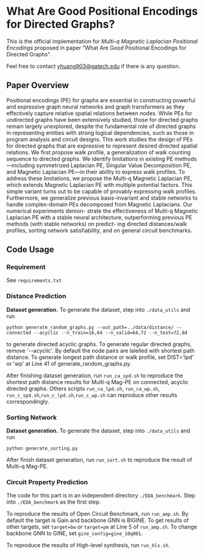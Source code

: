 # What Are Good Positional Encodings for Directed Graphs?

This is the official implementation for *Multi-q Magnetic Laplacian Positional Encodings* proposed in paper "What Are Good Positional Encodings for
Directed Graphs".

Feel free to contact yhuang903@gatech.edu if there is any question.


## Paper Overview 
Positional encodings (PE) for graphs are essential in constructing powerful and
expressive graph neural networks and graph transformers as they effectively capture
relative spatial relations between nodes. While PEs for undirected graphs have
been extensively studied, those for directed graphs remain largely unexplored,
despite the fundamental role of directed graphs in representing entities with strong
logical dependencies, such as those in program analysis and circuit designs. This
work studies the design of PEs for directed graphs that are expressive to represent
desired directed spatial relations. We first propose walk profile, a generalization of
walk counting sequence to directed graphs. We identify limitations in existing PE
methods—including symmetrized Laplacian PE, Singular Value Decomposition
PE, and Magnetic Laplacian PE—in their ability to express walk profiles. To
address these limitations, we propose the Multi-q Magnetic Laplacian PE, which
extends Magnetic Laplacian PE with multiple potential factors. This simple variant
turns out to be capable of provably expressing walk profiles. Furthermore, we
generalize previous basis-invariant and stable networks to handle complex-domain
PEs decomposed from Magnetic Laplacians. Our numerical experiments demon-
strate the effectiveness of Multi-q Magnetic Laplacian PE with a stable neural
architecture, outperforming previous PE methods (with stable networks) on predict-
ing directed distances/walk profiles, sorting network satisfiability, and on general
circuit benchmarks.


## Code Usage
### Requirement
See ``requirements.txt``

### Distance Prediction

**Dataset generation.** To generate the dataset, step into ``./data_utils`` and run
```
python generate_random_graphs.py --out_path=../data/distance/ --connected --acyclic --n_train=16,64 --n_valid=64,72 --n_test=72,84
```
to generate directed acyclic graphs. To generate regular directed graphs, remove '--acyclic'. By default the node pairs are lalelled with shortest path distance. 
To generate longest path distance or walk profile, set DIST='lpd' or 'wp' at Line 41 of generate_random_graphs.py. 


After finishing dataset generation, run ``run_ca_spd.sh`` to reproduce the shortest path distance results for Multi-q Mag-PE on connected, acyclic directed graphs. 
Others scripts ``run_ca_lpd.sh``, ``run_ca_wp.sh``, ``run_c_spd.sh``,``run_c_lpd.sh``,``run_c_wp.sh`` can reproduce other results correspondingly.


### Sorting Network
**Dataset generation.** To generate the dataset, step into ``./data_utils`` and run
```
python generate_sorting.py
```

After finish dataset generation, run ``run_sort.sh`` to reproduce the result of Multi-q Mag-PE.



### Circuit Property Prediction
The code for this part is in an independent directory ``./EDA_benchmark``. Step into `./EDA_benchmark` as the first step.

To reproduce the results of Open Circuit Benchmark, run ``run_amp.sh``. By default the target is Gain and backbone GNN is BIGINE. To get results of other targets, 
set ``target=bw`` or ``target=pm`` at Line 5 of ``run_amp.sh``. To change backbone GNN to GINE, set ``gine_config=gine_10q001``.


To reproduce the results of High-level synthesis, run ``run_hls.sh``.


 